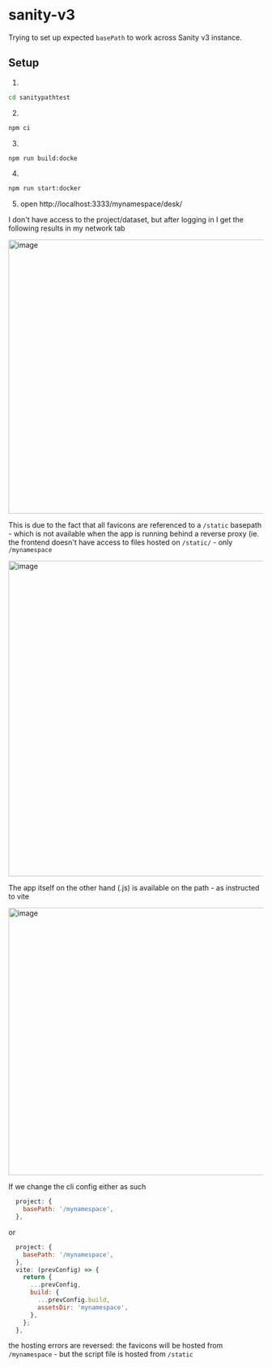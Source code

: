 # sanity-v3

Trying to set up expected `basePath` to work across Sanity v3 instance.

## Setup

1.

```bash
cd sanitypathtest
```

2.

```bash
npm ci
```

3.

```bash
npm run build:docke
```

4.

```bash
npm run start:docker
```

5. open http://localhost:3333/mynamespace/desk/

I don't have access to the project/dataset, but after logging in I get the following results in my network tab

<img width="540" alt="image" src="https://user-images.githubusercontent.com/1043634/224470987-2540872f-f5cd-42bd-b6ec-94633ab1fe56.png">

This is due to the fact that all favicons are referenced to a `/static` basepath - which is not available when the app is running behind a reverse proxy (ie. the frontend doesn't have access to files hosted on `/static/` - only `/mynamespace`

<img width="622" alt="image" src="https://user-images.githubusercontent.com/1043634/224471043-75bf4e7b-7976-41dc-b0ad-f8483a99104f.png">

The app itself on the other hand (.js) is available on the path - as instructed to vite

<img width="527" alt="image" src="https://user-images.githubusercontent.com/1043634/224471067-7afe027c-1494-4b49-8f3b-1aa4f1594e86.png">

If we change the cli config either as such

```js
  project: {
    basePath: '/mynamespace',
  },
```

or

```js
  project: {
    basePath: '/mynamespace',
  },
  vite: (prevConfig) => {
    return {
      ...prevConfig,
      build: {
        ...prevConfig.build,
        assetsDir: 'mynamespace',
      },
    };
  },
```

the hosting errors are reversed: the favicons will be hosted from `/mynamespace` - but the script file is hosted from `/static`

```js

```
